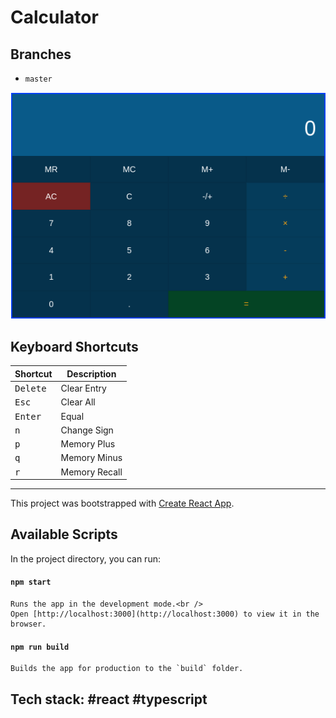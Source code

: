 # Calculator

## Branches
* `master`

![calculator-front-end](/src/screenshots/screenshot.png?raw=true "images")

## Keyboard Shortcuts
| Shortcut          | Description   |
|-------------------|---------------|
| <kbd>Delete</kbd> | Clear Entry   |
| <kbd>Esc</kbd>    | Clear All     |
| <kbd>Enter</kbd>  | Equal         |
| <kbd>n</kbd>      | Change Sign   |
| <kbd>p</kbd>      | Memory Plus   |
| <kbd>q</kbd>      | Memory Minus  |
| <kbd>r</kbd>      | Memory Recall |

---

This project was bootstrapped with [Create React App](https://github.com/facebook/create-react-app).

## Available Scripts

In the project directory, you can run:

#### `npm start`

```
Runs the app in the development mode.<br />
Open [http://localhost:3000](http://localhost:3000) to view it in the browser.

```

#### `npm run build`

```
Builds the app for production to the `build` folder.
```

## Tech stack: #react #typescript